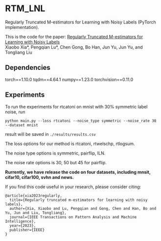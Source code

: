 # RTM_LNL
Regularly Truncated M-estimators for Learning with Noisy Labels (PyTorch implementation).

This is the code for the paper:
[Regularly Truncated M-estimators for Learning with Noisy Labels]()      
Xiaobo Xia*, Pengqian Lu*, Chen Gong, Bo Han, Jun Yu, Jun Yu, and Tongliang Liu

## Dependencies
torch==1.10.0
tqdm==4.64.1
numpy==1.23.0
torchvision==0.11.0

## Experiments

To run the experiments for rtcatoni on mnist with 30% symmetric label noise, run 

`python main.py --loss rtcatoni --noise_type symmetric --noise_rate 30 --dataset mnist`

result will be saved in `./results/results.csv`

The loss options for our method is rtcatoni, rtwelschp, rtlogsum.

The noise type options is symmetric, pairflip, ILN.

The noise rate options is 30, 50 but 45 for pairflip.

**Rurrently, we have release the code on four datasets, including mnsit, cifar10, cifar100, svhn and news.**

If you find this code useful in your research, please consider citing:

```
@article{xia2023regularly,
  title={Regularly truncated m-estimators for learning with noisy labels},
  author={Xia, Xiaobo and Lu, Pengqian and Gong, Chen and Han, Bo and Yu, Jun and Liu, Tongliang},
  journal={IEEE Transactions on Pattern Analysis and Machine Intelligence},
  year={2023},
  publisher={IEEE}
}
```
